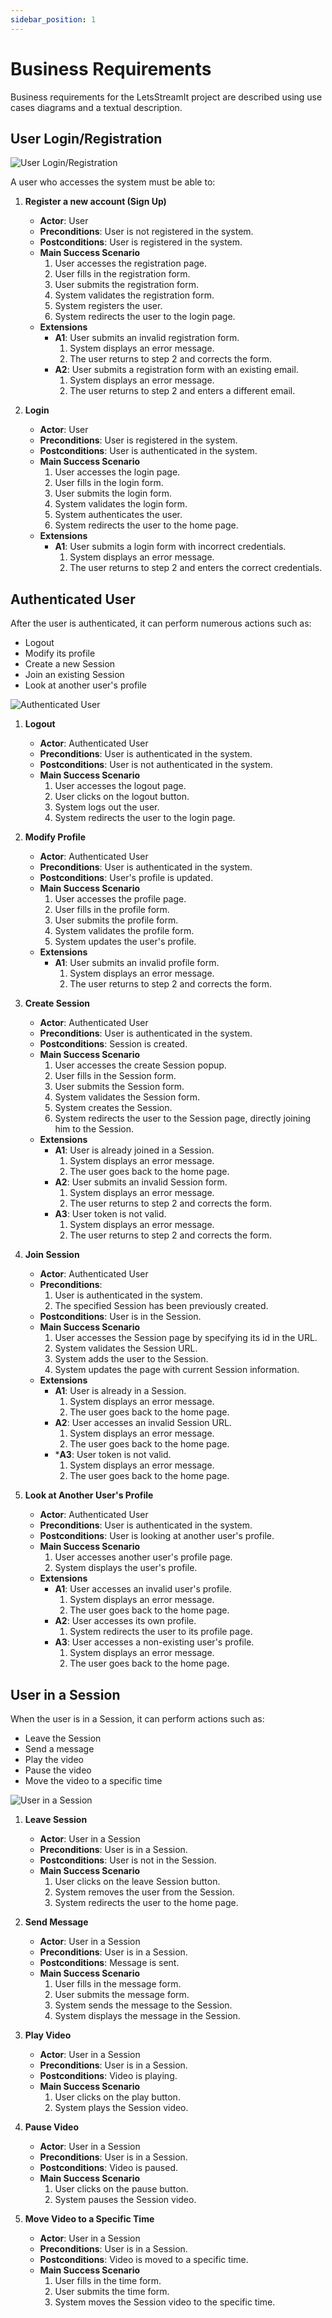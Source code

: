 ```yaml
---
sidebar_position: 1
---
```


# Business Requirements

Business requirements for the LetsStreamIt project are described using use cases diagrams and a textual description.

## User Login/Registration

![User Login/Registration](/img/analysis/business-requirements/login-registration.svg)

A user who accesses the system must be able to:

1. **Register a new account (Sign Up)**

   - **Actor**: User
   - **Preconditions**: User is not registered in the system.
   - **Postconditions**: User is registered in the system.
   - **Main Success Scenario**
     1. User accesses the registration page.
     2. User fills in the registration form.
     3. User submits the registration form.
     4. System validates the registration form.
     5. System registers the user.
     6. System redirects the user to the login page.
   - **Extensions**
     - **A1**: User submits an invalid registration form.
       1. System displays an error message.
       2. The user returns to step 2 and corrects the form.
     - **A2**: User submits a registration form with an existing email.
       1. System displays an error message.
       2. The user returns to step 2 and enters a different email.

2. **Login**
   - **Actor**: User
   - **Preconditions**: User is registered in the system.
   - **Postconditions**: User is authenticated in the system.
   - **Main Success Scenario**
     1. User accesses the login page.
     2. User fills in the login form.
     3. User submits the login form.
     4. System validates the login form.
     5. System authenticates the user.
     6. System redirects the user to the home page.
   - **Extensions**
     - **A1**: User submits a login form with incorrect credentials.
       1. System displays an error message.
       2. The user returns to step 2 and enters the correct credentials.

## Authenticated User

After the user is authenticated, it can perform numerous actions such as:

- Logout
- Modify its profile
- Create a new Session
- Join an existing Session
- Look at another user's profile

![Authenticated User](/img/analysis/business-requirements/authenticated-user.svg)

1. **Logout**

   - **Actor**: Authenticated User
   - **Preconditions**: User is authenticated in the system.
   - **Postconditions**: User is not authenticated in the system.
   - **Main Success Scenario**
     1. User accesses the logout page.
     2. User clicks on the logout button.
     3. System logs out the user.
     4. System redirects the user to the login page.

2. **Modify Profile**

   - **Actor**: Authenticated User
   - **Preconditions**: User is authenticated in the system.
   - **Postconditions**: User's profile is updated.
   - **Main Success Scenario**
     1. User accesses the profile page.
     2. User fills in the profile form.
     3. User submits the profile form.
     4. System validates the profile form.
     5. System updates the user's profile.
   - **Extensions**
     - **A1**: User submits an invalid profile form.
       1. System displays an error message.
       2. The user returns to step 2 and corrects the form.

3. **Create Session**

   - **Actor**: Authenticated User
   - **Preconditions**: User is authenticated in the system.
   - **Postconditions**: Session is created.
   - **Main Success Scenario**
     1. User accesses the create Session popup.
     2. User fills in the Session form.
     3. User submits the Session form.
     4. System validates the Session form.
     5. System creates the Session.
     6. System redirects the user to the Session page, directly joining him to the Session. 
   - **Extensions**
     - **A1**: User is already joined in a Session.
       1. System displays an error message.
       2. The user goes back to the home page.
     - **A2**: User submits an invalid Session form.
       1. System displays an error message.
       2. The user returns to step 2 and corrects the form.
     - **A3**: User token is not valid.
       1. System displays an error message.
       2. The user returns to step 2 and corrects the form.

4. **Join Session**

   - **Actor**: Authenticated User
   - **Preconditions**: 
     1. User is authenticated in the system.
     2. The specified Session has been previously created.
   - **Postconditions**: User is in the Session.
   - **Main Success Scenario**
     1. User accesses the Session page by specifying its id in the URL.
     2. System validates the Session URL.
     3. System adds the user to the Session.
     4. System updates the page with current Session information.
   - **Extensions**
     - **A1**: User is already in a Session.
       1. System displays an error message.
       2. The user goes back to the home page.
     - **A2**: User accesses an invalid Session URL.
       1. System displays an error message.
       2. The user goes back to the home page.
     - ***A3**: User token is not valid.
       1. System displays an error message.
       2. The user goes back to the home page.

5. **Look at Another User's Profile**
   - **Actor**: Authenticated User
   - **Preconditions**: User is authenticated in the system.
   - **Postconditions**: User is looking at another user's profile.
   - **Main Success Scenario**
     1. User accesses another user's profile page.
     2. System displays the user's profile.
   - **Extensions**
     - **A1**: User accesses an invalid user's profile.
       1. System displays an error message.
       2. The user goes back to the home page.
     - **A2**: User accesses its own profile.
       1. System redirects the user to its profile page.
     - **A3**: User accesses a non-existing user's profile.
       1. System displays an error message.
       2. The user goes back to the home page.

## User in a Session

When the user is in a Session, it can perform actions such as:

- Leave the Session
- Send a message
- Play the video
- Pause the video
- Move the video to a specific time

![User in a Session](/img/analysis/business-requirements/user-session.svg)

1. **Leave Session**

   - **Actor**: User in a Session
   - **Preconditions**: User is in a Session.
   - **Postconditions**: User is not in the Session.
   - **Main Success Scenario**
     1. User clicks on the leave Session button.
     2. System removes the user from the Session.
     3. System redirects the user to the home page.

2. **Send Message**

   - **Actor**: User in a Session
   - **Preconditions**: User is in a Session.
   - **Postconditions**: Message is sent.
   - **Main Success Scenario**
     1. User fills in the message form.
     2. User submits the message form.
     3. System sends the message to the Session.
     4. System displays the message in the Session.

3. **Play Video**

   - **Actor**: User in a Session
   - **Preconditions**: User is in a Session.
   - **Postconditions**: Video is playing.
   - **Main Success Scenario**
     1. User clicks on the play button.
     2. System plays the Session video.

4. **Pause Video**

   - **Actor**: User in a Session
   - **Preconditions**: User is in a Session.
   - **Postconditions**: Video is paused.
   - **Main Success Scenario**
     1. User clicks on the pause button.
     2. System pauses the Session video.

5. **Move Video to a Specific Time**
   - **Actor**: User in a Session
   - **Preconditions**: User is in a Session.
   - **Postconditions**: Video is moved to a specific time.
   - **Main Success Scenario**
     1. User fills in the time form.
     2. User submits the time form.
     3. System moves the Session video to the specific time.
